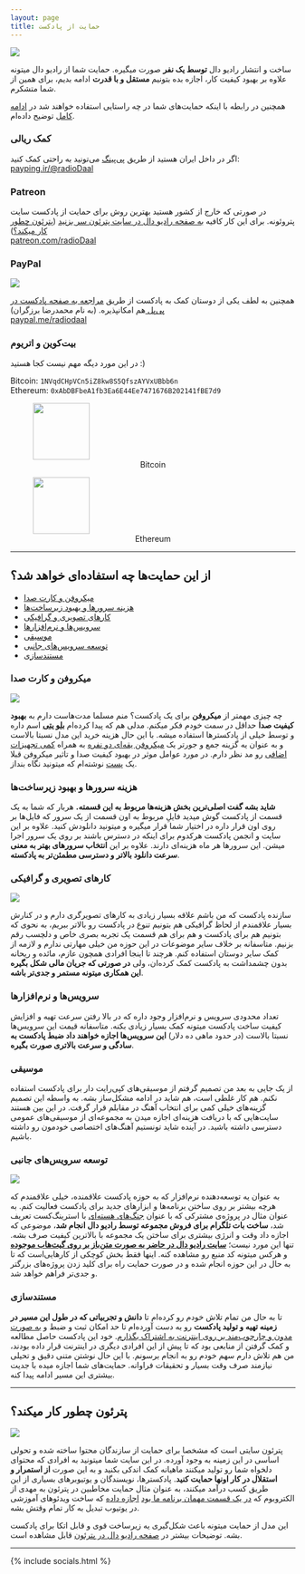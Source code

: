 ```yaml
---
layout: page
title: حمایت از پادکست
---
```


<img src="{{site.baseurl}}/public/img/donation/me.jpg" class="cover-img"/>

ساخت و انتشار رادیو دال **توسط یک نفر** صورت میگیره. حمایت شما از رادیو دال میتونه علاوه بر بهبود کیفیت کار، اجازه بده بتونیم **مستقل و با قدرت** ادامه بدیم، برای همین از شما متشکرم.

همچنین در رابطه با اینکه حمایت‌های شما در چه راستایی استفاده خواهند شد در [ادامه کامل](#از-این-حمایتها-چه-استفادهای-خواهد-شد) توضیح داده‌ام.

### کمک ریالی

اگر در داخل ایران هستید از طریق [پی‌پینگ](https://payping.ir/@radioDaal) می‌تونید به راحتی کمک کنید:  
[payping.ir/@radioDaal](https://payping.ir/@radioDaal)

### Patreon

در صورتی که خارج از کشور هستید بهترین روش برای حمایت از پادکست سایت پتروئونه. برای این کار کافیه [به صفحه رادیو دال در سایت پترئون سر بزنید](https://www.patreon.com/radioDaal) ([پترئون چطور کار میکند؟](#پترئون-چطور-کار-میکند))  
[patreon.com/radioDaal](https://www.patreon.com/radioDaal)

### PayPal

<a href="https://www.paypal.me/radiodaal" target="_blank"><img src="{{site.baseurl}}/public/img/donation/paypal.jpg" class="small-cover"></a>

همچنین به لطف یکی از دوستان کمک به پادکست از طریق [مراجعه به صفحه پادکست در پی‌پل ](https://www.paypal.me/radiodaal) هم امکانپذیره. (به نام محمدرضا برزگران)  
[paypal.me/radiodaal](https://www.paypal.me/radiodaal)

### بیت‌کوین و اتریوم

در این مورد دیگه مهم نیست کجا هستید :)

<div dir="ltr">
Bitcoin: <code>1NVqdCHpVCn5iZ8kw8S5QfszAYVxUBbb6n</code>
<br>
Ethereum: <code>0xAbDBFbeA1fb3Ea6E44Ee7471676B202141fBE7d9</code>
</div>

<div class="image-line">
    <figure>
        <img src="{{ site.baseurl }}/public/img/donation/bitcoin.png" width="100">
        <figcaption style="text-align: center;">Bitcoin</figcaption>
    </figure> 
    <figure>
        <img src="{{ site.baseurl }}/public/img/donation/ether.png" width="100">
        <figcaption style="text-align: center;">Ethereum</figcaption>
    </figure> 
</div>

---

## از این حمایت‌ها چه استفاده‌ای خواهد شد؟

- [میکروفن و کارت صدا](#میکروفن-و-کارت-صدا)
- [هزینه سرورها و بهبود زیرساخت‌ها](#هزینه-سرورها-و-بهبود-زیرساختها)
- [کارهای تصویری و گرافیکی](#کارهای-تصویری-و-گرافیکی)
- [سرویس‌ها و نرم‌افزارها](#سرویسها-و-نرمافزارها)
- [موسیقی](#موسیقی)
- [توسعه سرویس‌های جانبی](#توسعه-سرویسهای-جانبی)
- [مستندسازی](#مستندسازی)

### میکروفن و کارت صدا

<a href="https://www.amazon.com/Movo-PM20-Dual-Headed-Omnidirectional-Smartphones/dp/B00X8470MQ" target="_blank"><img src="{{site.baseurl}}/public/img/donation/blue.jpg" class="small-cover"></a>

چه چیزی مهمتر از **میکروفن** برای یک پادکست؟ منم مسلما مدت‌هاست دارم به **بهبود کیفیت صدا** حداقل در سمت خودم فکر میکنم. مدلی هم که پیدا کرده‌ام **[بلو یتی](https://www.amazon.com/Blue-Yeti-USB-Microphone-Silver/dp/B002VA464S)** اسم داره و توسط خیلی از پادکسترها استفاده میشه. با این حال هزینه خرید این مدل نسبتا بالاست و به عنوان یه گزینه جمع و جورتر یک [میکروفن یقه‌ای دو نفره](https://www.movophoto.com/products/movo-pm20-s) به همراه [کمی تجهیزات اضافی](https://www.amazon.com/Headsets-Splitter-Separate-Headphone-Nintendo/dp/B07FB8LCQ7) رو مد نظر دارم. در مورد عوامل موثر در بهبود کیفیت صدا و تاثیر میکروفن قبلا یک [پست](https://arashtaher.ir/learn/recording-quality/) نوشته‌ام که میتونید نگاه بنداز.

### هزینه سرورها و بهبود زیرساخت‌ها

**شاید بشه گفت اصلی‌ترین بخش هزینه‌ها مربوط به این قسمته.** هربار که شما به یک قسمت از پادکست گوش میدید فایلِ مربوط به اون قسمت از یک سرور که فایل‌ها بر روی اون قرار داره در اختیار شما قرار میگیره و میتونید دانلودش کنید. علاوه بر این سایت و انجمن پادکست هرکدوم برای اینکه در دسترس باشند بر روی یک سرور اجرا میشن. این سرورها هر ماه هزینه‌ای دارند. علاوه بر این **انتخاب سرورهای بهتر به معنی سرعت دانلود بالاتر و دسترسی مطمئن‌تر به پادکسته**.

### کارهای تصویری و گرافیکی

<a href="https://radiodaal.ir/amir-africa" target="_blank"><img src="{{site.baseurl}}/public/img/donation/amir.jpg" class="small-cover"></a>

سازنده پادکست که من باشم علاقه بسیار زیادی به کارهای تصویرگری دارم و در کنارش بسیار علاقمندم از لحاظ گرافیکی هم بتونیم تنوع در پادکست رو بالاتر ببریم، به نحوی که بتونیم هم برای پادکست و هم برای هم قسمت یک تجربه بصری خاص و دلچسب رقم بزنیم. متاسفانه بر خلاف سایر موضوعات در این حوزه من خیلی مهارتی ندارم و لازمه از کمک سایر دوستان استفاده کنم. هرچند تا اینجا افرادی همچون عازم، مائده و ریحانه بدون چشمداشت به پادکست کمک کرده‌ان، ولی **در صورتی که جریان مالی شکل بگیره این همکاری میتونه مستمر و جدی‌تر باشه**.

### سرویس‌ها و نرم‌افزارها

تعداد محدودی سرویس و نرم‌افزار وجود داره که در بالا رفتن سرعت تهیه و افزایش کیفیت ساخت پادکست میتونه کمک بسیار زیادی بکنه. متاسفانه قیمت این سرویس‌ها نسبتا بالاست (در حدود ماهی ده دلار) **این سرویس‌ها اجازه خواهند داد ضبط پادکست به سادگی و سرعت بالاتری صورت بگیره**.

### موسیقی

از یک جایی به بعد من تصمیم گرفتم از موسیقی‌های کپی‌رایت دار برای پادکست استفاده نکنم. هم کار غلطی است، هم شاید در ادامه مشکل‌ساز بشه. به واسطه این تصمیم گزینه‌های خیلی کمی برای انتخاب آهنگ در مقابلم قرار گرفت. در این بین هستند سایت‌هایی که با دریافت هزینه‌ای اجازه میدن به مجموعه‌ای از موسیقی‌های عمومی دسترسی داشته باشید. در آینده شاید تونستیم آهنگ‌های اختصاصی خودمون رو داشته باشیم.

### توسعه سرویس‌های جانبی

<a href="https://atomicwarseries.com/" target="_blank"><img src="{{site.baseurl}}/public/img/donation/atomic.jpg" class="small-cover"></a>

به عنوان یه توسعه‌دهنده نرم‌افزار که به حوزه پادکست علاقمنده، خیلی علاقمندم که هرچه بیشتر بر روی ساختن برنامه‌ها و ابزارهای جدید برای پادکست فعالیت کنم. به عنوان مثال در پروژه‌ی مشترکی که با عنوان [جنگ‌های هسته‌ای](https://atomicwarseries.com/) با استرینگ‌کست تعریف شد، **ساخت بات تلگرام برای فروش مجموعه توسط رادیو دال انجام شد**، موضوعی که اجازه داد وقت و انرژی بیشتری برای ساختن یک مجموعه با بالاترین کیفیت صرف بشه. تنها این مورد نیست؛ **[سایت رادیو دال در حاضر به صورت متن‌باز بر روی گیت‌هاب موجوده](https://github.com/arashThr/radioDaal)** و هرکس میتونه کد منبع رو مشاهده کنه. اینها فقط بخش کوچکی از کارهایی‌است که تا به حال در این حوزه انجام شده و در صورت حمایت راه برای کلید زدن پروژه‌های بزرگتر و جدی‌تر فراهم خواهد شد.

### مستندسازی

تا به حال من تمام تلاش خودم رو کرده‌ام تا **دانش و تجربیاتی که در طول این مسیر در زمینه تهیه و تولید پادکست** رو به دست آورده‌ام تا حد امکان ثبت و ضبط و [به صورت مدون و چارچوب‌مند بر روی اینترنت به اشتراک بگذارم](https://forum.radiodaal.ir/category/3/). خود این پادکست حاصل مطالعه و کمک گرفتن از منابعی بود که تا پیش از این افرادی دیگری در اینترنت قرار داده بودند، من هم تلاش دارم سهم خودم رو به انجام برسونم. با این حال نوشتن متنی دقیق و تحیلی نیازمند صرف وقت بسیار و تحقیقات فراوانه. حمایت‌های شما اجازه میده با جدیت بیشتری این مسیر ادامه پیدا کنه.

---

## پترئون چطور کار میکند؟

<a href="https://www.patreon.com/radioDaal" target="_blank"><img src="{{site.baseurl}}/public/img/donation/patreon.png" class="small-cover"></a>

پترئون سایتی است که مشخصا برای حمایت از سازندگان محتوا ساخته شده و تحولی اساسی در این زمینه به وجود آورده. در این سایت شما میتونید به افرادی که محتوای دلخواه شما رو تولید میکنند ماهیانه کمک اندکی بکنید و به این صورت **از استمرار  و استقلال در کار اونها حمایت کنید**. پادکسترها، نویسندگان و یوتیوبرهای بسیاری از این طریق کسب درآمد میکنند، به عنوان مثال حمایت مخاطبین در پترئون به مهدی از الکتروبوم که [در یک قسمت مهمان برنامه ما بود](https://radiodaal.ir/electroboom) [اجازه داده](https://www.patreon.com/electroboom/) که ساخت ویدئوهای آموزشی در یوتیوب تبدیل به کار تمام وقتش بشه.

این مدل از حمایت میتونه باعث شکل‌گیری یه زیرساخت قوی و قابل اتکا برای پادکست بشه. توضیحات بیشتر در [صفحه رادیو دال در پترئون](https://www.patreon.com/radioDaal) قابل مشاهده است.

---

{% include socials.html %}

